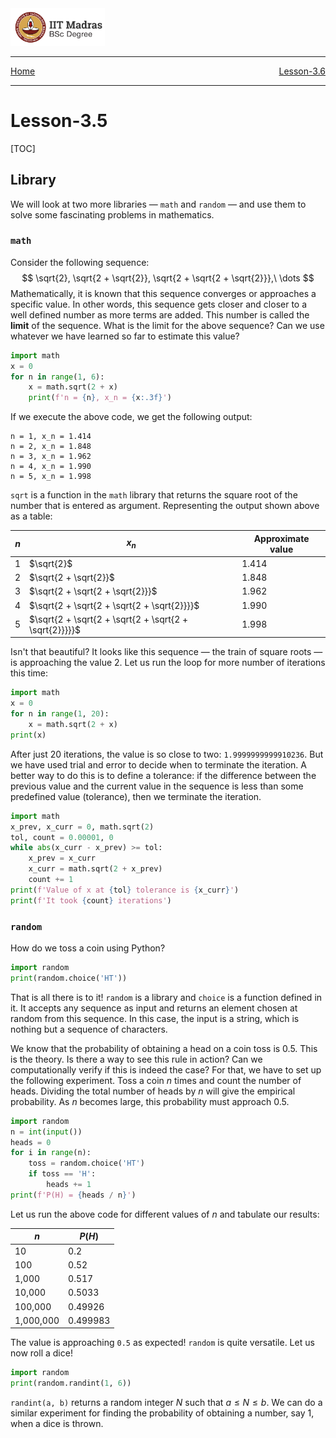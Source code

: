 <img src="../assets/images/logo.png" width=30% />

<hr>
<span style="display:flex; justify-content: space-between;">
	<a href="../index.html">Home</a> <a href="../chapter-3/lesson-3.6.html">Lesson-3.6</a>    
</span> 
<hr> 

# Lesson-3.5


[TOC]

## Library

We will look at two more libraries — `math` and `random` — and use them to solve some fascinating problems in mathematics.



### `math`

Consider the following sequence:
$$
\sqrt{2}, \sqrt{2 + \sqrt{2}}, \sqrt{2 + \sqrt{2 + \sqrt{2}}},\ \dots
$$
Mathematically, it is known that this sequence converges or approaches a specific value. In other words, this sequence gets closer and closer to a well defined number as more terms are added. This number is called the **limit** of the sequence. What is the limit for the above sequence? Can we use whatever we have learned so far to estimate this value?

```python
import math
x = 0
for n in range(1, 6):
    x = math.sqrt(2 + x)
    print(f'n = {n}, x_n = {x:.3f}')
```

If we execute the above code, we get the following output:

```
n = 1, x_n = 1.414
n = 2, x_n = 1.848
n = 3, x_n = 1.962
n = 4, x_n = 1.990
n = 5, x_n = 1.998
```

`sqrt` is a function in the `math` library that returns the square root of the number that is entered as argument. Representing the output shown above as a table:

| $n$  | $x_n$                                                  | Approximate value |
| ---- | ------------------------------------------------------ | ----------------- |
| 1    | $\sqrt{2}$                                             | 1.414             |
| 2    | $\sqrt{2 + \sqrt{2}}$                                  | 1.848             |
| 3    | $\sqrt{2 + \sqrt{2 + \sqrt{2}}}$                       | 1.962             |
| 4    | $\sqrt{2 + \sqrt{2 + \sqrt{2 + \sqrt{2}}}}$            | 1.990             |
| 5    | $\sqrt{2 + \sqrt{2 + \sqrt{2 + \sqrt{2 + \sqrt{2}}}}}$ | 1.998             |

Isn't that beautiful? It looks like this sequence — the train of square roots — is approaching the value 2. Let us run the loop for more number of iterations this time:

```python
import math
x = 0
for n in range(1, 20):
    x = math.sqrt(2 + x)
print(x)
```

After just 20 iterations, the value is so close to two: `1.9999999999910236`. But we have used trial and error to decide when to terminate the iteration. A better way to do this is to define a tolerance: if the difference between the previous value and the current value in the sequence is less than some predefined value (tolerance), then we terminate the iteration.

```python
import math
x_prev, x_curr = 0, math.sqrt(2)
tol, count = 0.00001, 0
while abs(x_curr - x_prev) >= tol:
    x_prev = x_curr
    x_curr = math.sqrt(2 + x_prev)
    count += 1
print(f'Value of x at {tol} tolerance is {x_curr}')
print(f'It took {count} iterations')
```



### `random`

How do we toss a coin using Python?

```python
import random
print(random.choice('HT'))
```

That is all there is to it! `random` is a library and `choice` is a function defined in it. It accepts any sequence as input and returns an element chosen at random from this sequence. In this case, the input is a string, which is nothing but a sequence of characters.

We know that the probability of obtaining a head on a coin toss is 0.5. This is the theory. Is there a way to see this rule in action? Can we computationally verify if this is indeed the case? For that, we have to set up the following experiment. Toss a coin $n$ times and count the number of heads. Dividing the total number of heads by $n$ will give the empirical probability. As $n$ becomes large, this probability must approach 0.5.

```python
import random
n = int(input())
heads = 0
for i in range(n):
    toss = random.choice('HT')
    if toss == 'H':
        heads += 1
print(f'P(H) = {heads / n}')
```

Let us run the above code for different values of $n$ and tabulate our results:

| $n$       | $P(H)$   |
| --------- | -------- |
| 10        | 0.2      |
| 100       | 0.52     |
| 1,000     | 0.517    |
| 10,000    | 0.5033   |
| 100,000   | 0.49926  |
| 1,000,000 | 0.499983 |

The value is approaching `0.5` as expected! `random` is quite versatile. Let us now roll a dice!

```python
import random
print(random.randint(1, 6))
```

`randint(a, b)` returns a random integer $N$ such that $a \leq N \leq b$. We can do a similar experiment for finding the probability of obtaining a number, say 1, when a dice is thrown.

